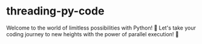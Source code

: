 # threading-py-code
Welcome to the world of limitless possibilities with Python! 🌟 Let's take your coding journey to new heights with the power of parallel execution! 🚀
